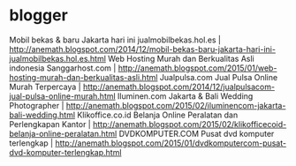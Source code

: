 # blogger
Mobil bekas &amp; baru Jakarta hari ini jualmobilbekas.hol.es |  http://anemath.blogspot.com/2014/12/mobil-bekas-baru-jakarta-hari-ini-jualmobilbekas.hol.es.html
Web Hosting Murah dan Berkualitas Asli indonesia Sanggarhost.com | http://anemath.blogspot.com/2015/01/web-hosting-murah-dan-berkualitas-asli.html
Jualpulsa.com Jual Pulsa Online Murah Terpercaya | http://anemath.blogspot.com/2014/12/jualpulsacom-jual-pulsa-online-murah.html
Iluminen.com Jakarta & Bali Wedding Photographer | http://anemath.blogspot.com/2015/02/iluminencom-jakarta-bali-wedding.html
Klikoffice.co.id Belanja Online Peralatan dan Perlengkapan Kantor | http://anemath.blogspot.com/2015/02/klikofficecoid-belanja-online-peralatan.html
DVDKOMPUTER.COM Pusat dvd komputer terlengkap | http://anemath.blogspot.com/2015/01/dvdkomputercom-pusat-dvd-komputer-terlengkap.html
